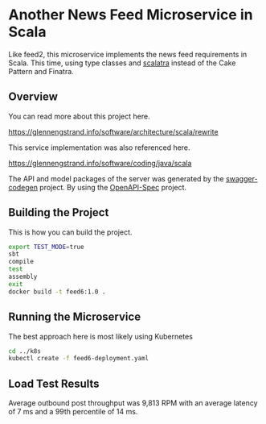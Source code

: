 # Another News Feed Microservice in Scala

Like feed2, this microservice implements the news feed requirements in Scala. This time, using type classes and
[scalatra](http://scalatra.org/) instead of the Cake Pattern and Finatra.

## Overview

You can read more about this project here.

https://glennengstrand.info/software/architecture/scala/rewrite

This service implementation was also referenced here.

https://glennengstrand.info/software/coding/java/scala

The API and model packages of the server was generated by the [swagger-codegen](https://github.com/swagger-api/swagger-codegen) project.  By using the 
[OpenAPI-Spec](https://github.com/swagger-api/swagger-core/wiki) project.

## Building the Project

This is how you can build the project.

```bash
export TEST_MODE=true
sbt
compile
test
assembly
exit
docker build -t feed6:1.0 .
```

## Running the Microservice

The best approach here is most likely using Kubernetes

```bash
cd ../k8s
kubectl create -f feed6-deployment.yaml
```

## Load Test Results

Average outbound post throughput was 9,813 RPM with an average latency of 7 ms and a 99th percentile of 14 ms.

